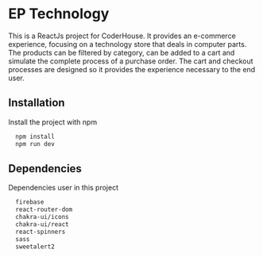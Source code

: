 # EP Technology

This is a ReactJs project for CoderHouse. It provides an e-commerce experience, focusing on a technology store that deals in computer parts. The products can be filtered by category, can be added to a cart and simulate the complete process of a purchase order. The cart and checkout processes are designed so it provides the experience necessary to the end user.

## Installation

Install the project with npm

```bash
  npm install
  npm run dev
```
## Dependencies

Dependencies user in this project

```bash
  firebase
  react-router-dom
  chakra-ui/icons
  chakra-ui/react
  react-spinners
  sass
  sweetalert2
```